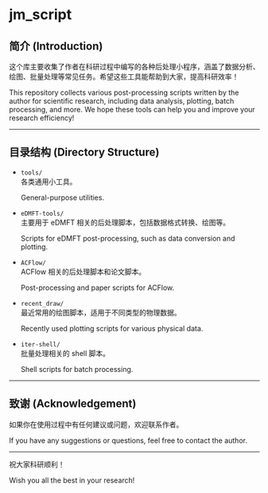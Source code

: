 # jm_script

## 简介 (Introduction)

这个库主要收集了作者在科研过程中编写的各种后处理小程序，涵盖了数据分析、绘图、批量处理等常见任务。希望这些工具能帮助到大家，提高科研效率！

This repository collects various post-processing scripts written by the author for scientific research, including data analysis, plotting, batch processing, and more. We hope these tools can help you and improve your research efficiency!

---

## 目录结构 (Directory Structure)

- `tools/`  
  各类通用小工具。
  
  General-purpose utilities.

- `eDMFT-tools/`  
  主要用于 eDMFT 相关的后处理脚本，包括数据格式转换、绘图等。
  
  Scripts for eDMFT post-processing, such as data conversion and plotting.

- `ACFlow/`  
  ACFlow 相关的后处理脚本和论文脚本。
  
  Post-processing and paper scripts for ACFlow.

- `recent_draw/`  
  最近常用的绘图脚本，适用于不同类型的物理数据。
  
  Recently used plotting scripts for various physical data.

- `iter-shell/`  
  批量处理相关的 shell 脚本。
  
  Shell scripts for batch processing.

---

## 致谢 (Acknowledgement)

如果你在使用过程中有任何建议或问题，欢迎联系作者。

If you have any suggestions or questions, feel free to contact the author.

---

祝大家科研顺利！

Wish you all the best in your research! 